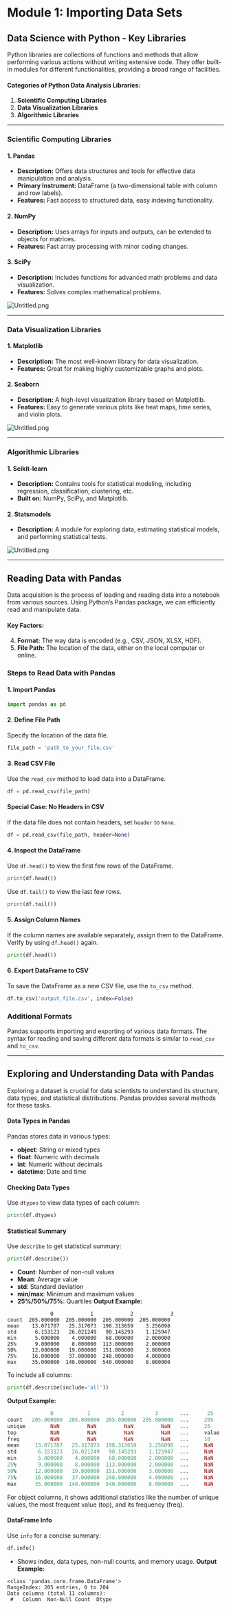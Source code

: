 

# Module 1: Importing Data Sets
## Data Science with Python - Key Libraries
Python libraries are collections of functions and methods that allow performing various actions without writing extensive code. They offer built-in modules for different functionalities, providing a broad range of facilities.
#### Categories of Python Data Analysis Libraries:
1. **Scientific Computing Libraries**
2. **Data Visualization Libraries**
3. **Algorithmic Libraries**

___
### Scientific Computing Libraries
#### 1. **Pandas**
- **Description:** Offers data structures and tools for effective data manipulation and analysis.
- **Primary Instrument:** DataFrame (a two-dimensional table with column and row labels).
- **Features:** Fast access to structured data, easy indexing functionality.
#### 2. **NumPy**
- **Description:** Uses arrays for inputs and outputs, can be extended to objects for matrices.
- **Features:** Fast array processing with minor coding changes.
#### 3. **SciPy**
- **Description:** Includes functions for advanced math problems and data visualization.
- **Features:** Solves complex mathematical problems.

![Untitled.png](https://prod-files-secure.s3.us-west-2.amazonaws.com/03e82b26-cccb-4906-bb56-adabcbdc0655/997ac361-58a8-4f04-bb0f-79fea4baa761/Untitled.png?X-Amz-Algorithm=AWS4-HMAC-SHA256&X-Amz-Content-Sha256=UNSIGNED-PAYLOAD&X-Amz-Credential=ASIAZI2LB466YP5WN7QV%2F20250204%2Fus-west-2%2Fs3%2Faws4_request&X-Amz-Date=20250204T041721Z&X-Amz-Expires=3600&X-Amz-Security-Token=IQoJb3JpZ2luX2VjEAwaCXVzLXdlc3QtMiJGMEQCIGAA%2FM%2Bke3O3cAIgAVZrPW%2FH%2BL3PE0CiZSt%2BNXtKvjY%2FAiBtmUy39V5jaPzAQcW5AEytwJaXoH8242z%2FWSS84SYLmSr%2FAwglEAAaDDYzNzQyMzE4MzgwNSIMOojWzqCYoD4sDodkKtwDdLhjP81GrKfYs4RVJU%2FZuvUetLA6wESb8KBFAQVx5c8Bv7Xq6KezlN%2Fl2IAvE6QtD8LXz6SVUyLh0ww%2FhSsJF%2BU9n67%2FwXHQeIFRMkk%2F5UcGj0%2Fjw7WRABvdNKhbLtigyS0TT1I0QFf0uxFL92kjdRGlHN6CO3lZyvDCmdMYx3ISe8z489fgEy2ScaMr91pvCqGihA0eAl3HfIq%2FJs%2BmzItoz6bSYBFU8exnDY7K7YyTBW51fBOYQJc8k6uCLL5F0Wijh6dV0mfwuTeX40M47jREVI0a9erT9JNlOeFz3fqWxdFoecYtCAg%2Fz9kz53ISVtcFKmoxEPLNesex%2BX5Ugv83TaJ64cK%2FUUCu0P9NqpoabcDIzhgjJOHGryEUxARkX%2B%2Fnz4C3vWd%2BSaAlnlHSw2N6HUvufRT4prwQMLqmiRyUKcl79kJ25BOiJnpBxQh3%2Bj5pHYc1b2t91Ftei4geM9mHfKKXHmXKcJFBBfPbkx2AST66HnYVf5G8fh8m7hkHYqKX3bPW8I4i6sZOduKs5Zxv06ItgIMUto4dBtx0nu5eTaMdgSZU27tuXa3HxHOsMFnriPO%2FJQFYKOExAXlG3kqpxhJBTb8XpHoB1KpHInqhuTF9Jb1LczZ%2BgVYw56GGvQY6pgFHvoJ4d3Ku5WgqbaHsUUrdFkGG6hg7%2BTQ3fBbKOruvLgsFDd35FSQKoTewQP3rN9vCobp9mvvZ3FJ7RYJd8M9GYoC8AHHEfT4eJ84m1SwIqxNuAWEj1L3%2F3AgDV83tx0bLZqFakmWY%2BBGQqXGOxkPxuoGxawNWe1BF2CXPEXL6bN6eGFvvAqtaSxwE%2Fo2w3zLtJJkGA%2BZ8rWxKMHOKnj7tdfQ%2FH3tH&X-Amz-Signature=080629e3e5a9a7a56d982aa7cb7b7c9c6b3c3586faa244274f67f3732dae7c93&X-Amz-SignedHeaders=host&x-id=GetObject)
___
### Data Visualization Libraries
#### 1. **Matplotlib**
- **Description:** The most well-known library for data visualization.
- **Features:** Great for making highly customizable graphs and plots.
#### 2. **Seaborn**
- **Description:** A high-level visualization library based on Matplotlib.
- **Features:** Easy to generate various plots like heat maps, time series, and violin plots.

![Untitled.png](https://prod-files-secure.s3.us-west-2.amazonaws.com/03e82b26-cccb-4906-bb56-adabcbdc0655/733d1e42-5a53-4fd8-90c1-3d85254369a6/Untitled.png?X-Amz-Algorithm=AWS4-HMAC-SHA256&X-Amz-Content-Sha256=UNSIGNED-PAYLOAD&X-Amz-Credential=ASIAZI2LB466TJN5E27C%2F20250204%2Fus-west-2%2Fs3%2Faws4_request&X-Amz-Date=20250204T041720Z&X-Amz-Expires=3600&X-Amz-Security-Token=IQoJb3JpZ2luX2VjEAwaCXVzLXdlc3QtMiJHMEUCIQCfwK%2BvsDcICYRbSCzJ95HcdIwwpgVEaxFA%2BARFn2jH2AIgPHoe1wmxa5BC0aAy5ooMQIMqoEVTlxxS5kLTt%2FSUxVUq%2FwMIJRAAGgw2Mzc0MjMxODM4MDUiDGZ9K9Cy1dcUbipAOSrcA5kc0geTAc%2BmDvMWtB2pMv%2FcNY01EuAtxGazkPCjFoMif8mFWOD%2BjCEGmpMyOeF1PFf8ghlItuQLEj%2BXm2UprU7CskaCA%2Ft7fByMFSY3NKmwY5hX0rDV6At9TkyMlT8xqCE6zXTL%2Fab%2FIQWDyAkaJDWo5xrSvSOIjKJsSSCD%2BW8O0qehQ0emmxdH%2BTF8sXIFxrmT27uR6s5skOXGGqBOhTgtQ2Goc5D18jN1x2RlGiAab0BmODW%2FxgHdCTQDbeiyAlHYKknyy8I46lIRIgFTlr7osRd11Pm6RMcR%2BHB26vMpikxaZyn2w0yBtMgizRlrmi%2FGac62nG9JqNdxTrJqBVCWOno0zq8QkEKqFL%2FmXG%2Bf0cLmuRlBKaYMmMce008%2BR5g9miTeiKmxxqj40v4fkFPUeCP%2F40y1FYTr8uhju%2BCq8kBhtRImYEC93UmW%2BTWz%2FybkqqZ2jB1le7iPtNZbUi5HYgb1QudG0FZTbqNZ8DKZ0YivyjjVA8bYt99MNjsad6ZiREOts8RS6kM2nw0XrXnJeXjHKgCARGokJfcBQlzKM2qJSNLxWVxiu7im668qdBnXBkubPqFsLz74hLIxZARJ1ZtXivmhjPXuYmHDvCrAyOy1gLeiPDq5KFc5MMqhhr0GOqUB980rw1EZkKr735fgkuzVWp%2FGug4hESJUY9c%2BdZvHh5t1KaZTYttUHoQf73c5JK%2BEjkcsV4VPTO7vXD5nDRh9SznkFx%2BbNmwGS6kosHB3%2BV9hV8Y%2B53AoMwigc8qgWra1xUckAHJC4Un4sEYoXx72JD%2FH0%2BAuOZi5%2BwNMgQKrad2BfjGbwisvrJa5GQoW3rh02GuQB3BwGOPXhJ7X1i0qUgTKg5id&X-Amz-Signature=950c4fe0a63c993db710a983ac84ae6991fe769d8e1937d993abff85dfaab101&X-Amz-SignedHeaders=host&x-id=GetObject)
___
### Algorithmic Libraries
#### 1. **Scikit-learn**
- **Description:** Contains tools for statistical modeling, including regression, classification, clustering, etc.
- **Built on:** NumPy, SciPy, and Matplotlib.
#### 2. **Statsmodels**
- **Description:** A module for exploring data, estimating statistical models, and performing statistical tests.

![Untitled.png](https://prod-files-secure.s3.us-west-2.amazonaws.com/03e82b26-cccb-4906-bb56-adabcbdc0655/c62885f5-417d-4179-834f-d68f8f2bdf39/Untitled.png?X-Amz-Algorithm=AWS4-HMAC-SHA256&X-Amz-Content-Sha256=UNSIGNED-PAYLOAD&X-Amz-Credential=ASIAZI2LB466TJN5E27C%2F20250204%2Fus-west-2%2Fs3%2Faws4_request&X-Amz-Date=20250204T041720Z&X-Amz-Expires=3600&X-Amz-Security-Token=IQoJb3JpZ2luX2VjEAwaCXVzLXdlc3QtMiJHMEUCIQCfwK%2BvsDcICYRbSCzJ95HcdIwwpgVEaxFA%2BARFn2jH2AIgPHoe1wmxa5BC0aAy5ooMQIMqoEVTlxxS5kLTt%2FSUxVUq%2FwMIJRAAGgw2Mzc0MjMxODM4MDUiDGZ9K9Cy1dcUbipAOSrcA5kc0geTAc%2BmDvMWtB2pMv%2FcNY01EuAtxGazkPCjFoMif8mFWOD%2BjCEGmpMyOeF1PFf8ghlItuQLEj%2BXm2UprU7CskaCA%2Ft7fByMFSY3NKmwY5hX0rDV6At9TkyMlT8xqCE6zXTL%2Fab%2FIQWDyAkaJDWo5xrSvSOIjKJsSSCD%2BW8O0qehQ0emmxdH%2BTF8sXIFxrmT27uR6s5skOXGGqBOhTgtQ2Goc5D18jN1x2RlGiAab0BmODW%2FxgHdCTQDbeiyAlHYKknyy8I46lIRIgFTlr7osRd11Pm6RMcR%2BHB26vMpikxaZyn2w0yBtMgizRlrmi%2FGac62nG9JqNdxTrJqBVCWOno0zq8QkEKqFL%2FmXG%2Bf0cLmuRlBKaYMmMce008%2BR5g9miTeiKmxxqj40v4fkFPUeCP%2F40y1FYTr8uhju%2BCq8kBhtRImYEC93UmW%2BTWz%2FybkqqZ2jB1le7iPtNZbUi5HYgb1QudG0FZTbqNZ8DKZ0YivyjjVA8bYt99MNjsad6ZiREOts8RS6kM2nw0XrXnJeXjHKgCARGokJfcBQlzKM2qJSNLxWVxiu7im668qdBnXBkubPqFsLz74hLIxZARJ1ZtXivmhjPXuYmHDvCrAyOy1gLeiPDq5KFc5MMqhhr0GOqUB980rw1EZkKr735fgkuzVWp%2FGug4hESJUY9c%2BdZvHh5t1KaZTYttUHoQf73c5JK%2BEjkcsV4VPTO7vXD5nDRh9SznkFx%2BbNmwGS6kosHB3%2BV9hV8Y%2B53AoMwigc8qgWra1xUckAHJC4Un4sEYoXx72JD%2FH0%2BAuOZi5%2BwNMgQKrad2BfjGbwisvrJa5GQoW3rh02GuQB3BwGOPXhJ7X1i0qUgTKg5id&X-Amz-Signature=d7a4e62d35956a85e3bc46834127291f702b08f1fc223cadca66bf66e3101cdb&X-Amz-SignedHeaders=host&x-id=GetObject)
___
## Reading Data with Pandas
Data acquisition is the process of loading and reading data into a notebook from various sources. Using Python’s Pandas package, we can efficiently read and manipulate data.
#### Key Factors:
4. **Format:** The way data is encoded (e.g., CSV, JSON, XLSX, HDF).
5. **File Path:** The location of the data, either on the local computer or online.
### Steps to Read Data with Pandas
#### 1. **Import Pandas**
```python
import pandas as pd
```
#### 2. **Define File Path**
Specify the location of the data file.
```python
file_path = 'path_to_your_file.csv'
```
#### 3. **Read CSV File**
Use the `read_csv` method to load data into a DataFrame.
```python
df = pd.read_csv(file_path)
```
#### Special Case: No Headers in CSV
If the data file does not contain headers, set `header` to `None`.
```python
df = pd.read_csv(file_path, header=None)
```
#### 4. **Inspect the DataFrame**
Use `df.head()` to view the first few rows of the DataFrame.
```python
print(df.head())
```
Use `df.tail()` to view the last few rows.
```python
print(df.tail())
```
#### 5. **Assign Column Names**
If the column names are available separately, assign them to the DataFrame.
Verify by using `df.head()` again.
```python
print(df.head())
```
#### 6. **Export DataFrame to CSV**
To save the DataFrame as a new CSV file, use the `to_csv` method.
```python
df.to_csv('output_file.csv', index=False)
```
### Additional Formats
Pandas supports importing and exporting of various data formats. The syntax for reading and saving different data formats is similar to `read_csv` and `to_csv`.
___
## Exploring and Understanding Data with Pandas
Exploring a dataset is crucial for data scientists to understand its structure, data types, and statistical distributions. Pandas provides several methods for these tasks.
#### Data Types in Pandas
Pandas stores data in various types:
- **object**: String or mixed types
- **float**: Numeric with decimals
- **int**: Numeric without decimals
- **datetime**: Date and time
#### Checking Data Types
Use `dtypes` to view data types of each column:
```python
print(df.dtypes)
```
#### Statistical Summary
Use `describe` to get statistical summary:
```python
print(df.describe())
```
- **Count**: Number of non-null values
- **Mean**: Average value
- **std**: Standard deviation
- **min/max**: Minimum and maximum values
- **25%/50%/75%**: Quartiles
**Output Example:**
```plain text
              0            1            2            3
count  205.000000  205.000000  205.000000  205.000000
mean    13.071707   25.317073  198.313659    3.256098
std      6.153123   26.021249   90.145293    1.125947
min      5.000000    4.000000   68.000000    2.000000
25%      9.000000    8.000000  113.000000    2.000000
50%     12.000000   19.000000  151.000000    3.000000
75%     16.000000   37.000000  248.000000    4.000000
max     35.000000  148.000000  540.000000    8.000000
```
To include all columns:
```python
print(df.describe(include='all'))
```
**Output Example:**
```r
              0           1          2          3       ...      25       26       27
count   205.000000  205.000000  205.000000  205.000000  ...     205      205      205
unique        NaN         NaN         NaN         NaN   ...     25       25       25
top           NaN         NaN         NaN         NaN   ...     value    value    value
freq          NaN         NaN         NaN         NaN   ...     10       10       10
mean     13.071707   25.317073  198.313659    3.256098  ...     NaN      NaN      NaN
std       6.153123   26.021249   90.145293    1.125947  ...     NaN      NaN      NaN
min       5.000000    4.000000   68.000000    2.000000  ...     NaN      NaN      NaN
25%       9.000000    8.000000  113.000000    2.000000  ...     NaN      NaN      NaN
50%      12.000000   19.000000  151.000000    3.000000  ...     NaN      NaN      NaN
75%      16.000000   37.000000  248.000000    4.000000  ...     NaN      NaN      NaN
max      35.000000  148.000000  540.000000    8.000000  ...     NaN      NaN      NaN
```
For object columns, it shows additional statistics like the number of unique values, the most frequent value (top), and its frequency (freq).
#### DataFrame Info
Use `info` for a concise summary:
```python
df.info()
```
- Shows index, data types, non-null counts, and memory usage.
**Output Example:**
```less
<class 'pandas.core.frame.DataFrame'>
RangeIndex: 205 entries, 0 to 204
Data columns (total 11 columns):
 #   Column  Non-Null Count  Dtype
